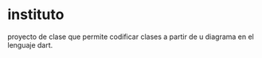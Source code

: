 # instituto

proyecto de clase que permite codificar clases a partir de u diagrama en el lenguaje dart.
